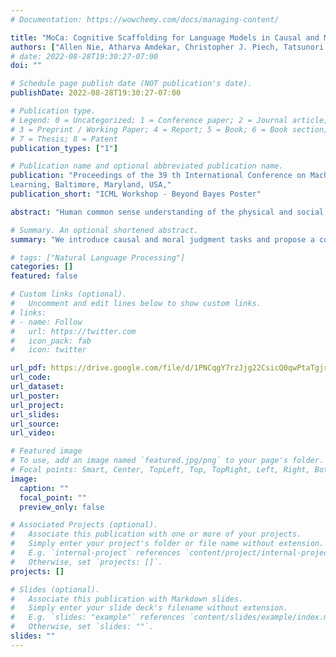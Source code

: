 ```yaml
---
# Documentation: https://wowchemy.com/docs/managing-content/

title: "MoCa: Cognitive Scaffolding for Language Models in Causal and Moral Judgment Tasks"
authors: ["Allen Nie, Atharva Amdekar, Christopher J. Piech, Tatsunori Hashimoto, Tobias Gerstenberg"]
# date: 2022-08-28T19:30:27-07:00
doi: ""

# Schedule page publish date (NOT publication's date).
publishDate: 2022-08-28T19:30:27-07:00

# Publication type.
# Legend: 0 = Uncategorized; 1 = Conference paper; 2 = Journal article;
# 3 = Preprint / Working Paper; 4 = Report; 5 = Book; 6 = Book section;
# 7 = Thesis; 8 = Patent
publication_types: ["1"]

# Publication name and optional abbreviated publication name.
publication: "Proceedings of the 39 th International Conference on Machine
Learning, Baltimore, Maryland, USA,"
publication_short: "ICML Workshop - Beyond Bayes Poster"

abstract: "Human common sense understanding of the physical and social world is organized around intuitive theories. Two key building blocks of these intuitive theories are causality and morality. Causal and moral judgments come naturally to people: who did what, and why? There is a rich literature in psychology and cognitive science that has studied people's causal and moral intuitions. This work has revealed a number of factors that systematically influence people's judgments, such as the presence of norms, and whether the agent was aware of their action's potential consequences. Here, we investigate whether large language models (LLMs) make causal and moral judgments about text-based scenarios that align with those of human participants. We find that without any annotations, LLMs and human participants are misaligned (only 56%-60% agreement). However, LLMs can accurately annotate what factors are present in a scenario with simple expert-written instructions. We show how these annotations can guide LLMs to match participants' judgments more closely (69.7%-72% agreement). These results suggest that insights from cognitive science can help scaffold language models to align more closely with human intuitions in a challenging common-sense evaluation task."

# Summary. An optional shortened abstract.
summary: "We introduce causal and moral judgment tasks and propose a cognitive science-informed multi-step reasoning strategy for large language models."

# tags: ["Natural Language Processing"]
categories: []
featured: false

# Custom links (optional).
#   Uncomment and edit lines below to show custom links.
# links:
# - name: Follow
#   url: https://twitter.com
#   icon_pack: fab
#   icon: twitter

url_pdf: https://drive.google.com/file/d/1PNCqgY7rzJjg22CsicQ0qwPtaTgjrhVV/view
url_code:
url_dataset:
url_poster:
url_project:
url_slides:
url_source:
url_video:

# Featured image
# To use, add an image named `featured.jpg/png` to your page's folder. 
# Focal points: Smart, Center, TopLeft, Top, TopRight, Left, Right, BottomLeft, Bottom, BottomRight.
image:
  caption: ""
  focal_point: ""
  preview_only: false

# Associated Projects (optional).
#   Associate this publication with one or more of your projects.
#   Simply enter your project's folder or file name without extension.
#   E.g. `internal-project` references `content/project/internal-project/index.md`.
#   Otherwise, set `projects: []`.
projects: []

# Slides (optional).
#   Associate this publication with Markdown slides.
#   Simply enter your slide deck's filename without extension.
#   E.g. `slides: "example"` references `content/slides/example/index.md`.
#   Otherwise, set `slides: ""`.
slides: ""
---
```

